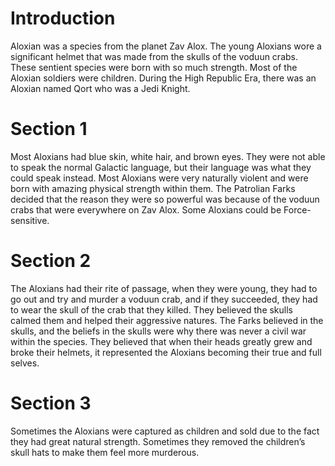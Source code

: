 # Introduction

Aloxian was a species from the planet Zav Alox.
The young Aloxians wore a significant helmet that was made from the skulls of the voduun crabs.
These sentient species were born with so much strength.
Most of the Aloxian soldiers were children.
During the High Republic Era, there was an Aloxian named Qort who was a Jedi Knight.

# Section 1

Most Aloxians had blue skin, white hair, and brown eyes.
They were not able to speak the normal Galactic language, but their language was what they could speak instead.
Most Aloxians were very naturally violent and were born with amazing physical strength within them.
The Patrolian Farks decided that the reason they were so powerful was because of the voduun crabs that were everywhere on Zav Alox.
Some Aloxians could be Force-sensitive.

# Section 2

The Aloxians had their rite of passage, when they were young, they had to go out and try and murder a voduun crab, and if they succeeded, they had to wear the skull of the crab that they killed.
They believed the skulls calmed them and helped their aggressive natures.
The Farks believed in the skulls, and the beliefs in the skulls were why there was never a civil war within the species.
They believed that when their heads greatly grew and broke their helmets, it represented the Aloxians becoming their true and full selves.

# Section 3

Sometimes the Aloxians were captured as children and sold due to the fact they had great natural strength.
Sometimes they removed the children’s skull hats to make them feel more murderous.
